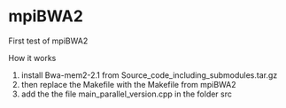 # mpiBWA2

First test of mpiBWA2

How it works

1) install Bwa-mem2-2.1 from Source_code_including_submodules.tar.gz
2) then replace the Makefile with the Makefile from mpiBWA2
3) add the the file main_parallel_version.cpp in the folder src
